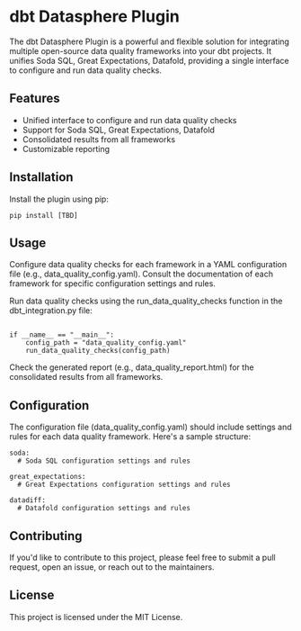 # dbt Datasphere Plugin

The dbt Datasphere Plugin is a powerful and flexible solution for integrating multiple open-source data quality frameworks into your dbt projects. It unifies Soda SQL, Great Expectations, Datafold, providing a single interface to configure and run data quality checks.

## Features

- Unified interface to configure and run data quality checks
- Support for Soda SQL, Great Expectations, Datafold
- Consolidated results from all frameworks
- Customizable reporting

## Installation

Install the plugin using pip:

`pip install [TBD]`

## Usage

Configure data quality checks for each framework in a YAML configuration file (e.g., data_quality_config.yaml). Consult the documentation of each framework for specific configuration settings and rules.

Run data quality checks using the run_data_quality_checks function in the dbt_integration.py file:

```from core.dbt_integration import run_data_quality_checks

if __name__ == "__main__":
    config_path = "data_quality_config.yaml"
    run_data_quality_checks(config_path)
```

Check the generated report (e.g., data_quality_report.html) for the consolidated results from all frameworks.

## Configuration

The configuration file (data_quality_config.yaml) should include settings and rules for each data quality framework. Here's a sample structure:

```
soda:
  # Soda SQL configuration settings and rules

great_expectations:
  # Great Expectations configuration settings and rules

datadiff:
  # Datafold configuration settings and rules

```

## Contributing

If you'd like to contribute to this project, please feel free to submit a pull request, open an issue, or reach out to the maintainers.

## License

This project is licensed under the MIT License.
